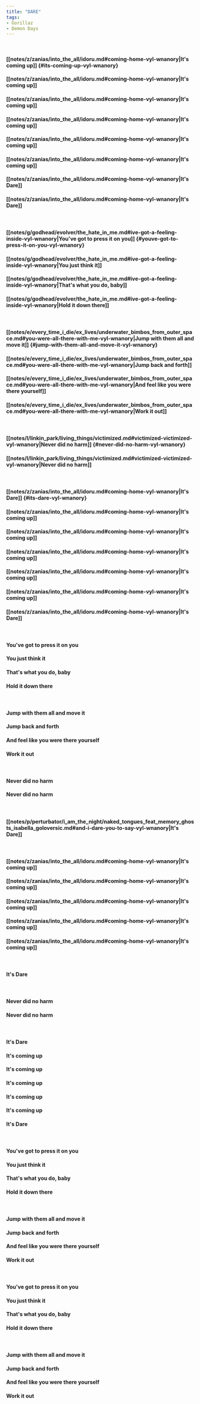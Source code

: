 ```yaml
---
title: "DARE"
tags:
- Gorillaz
- Demon Days
---
```

&nbsp;
#### [[notes/z/zanias/into_the_all/idoru.md#coming-home-vyl-wnanory|It's coming up]] {#its-coming-up-vyl-wnanory}
#### [[notes/z/zanias/into_the_all/idoru.md#coming-home-vyl-wnanory|It's coming up]]
#### [[notes/z/zanias/into_the_all/idoru.md#coming-home-vyl-wnanory|It's coming up]]
#### [[notes/z/zanias/into_the_all/idoru.md#coming-home-vyl-wnanory|It's coming up]]
#### [[notes/z/zanias/into_the_all/idoru.md#coming-home-vyl-wnanory|It's coming up]]
#### [[notes/z/zanias/into_the_all/idoru.md#coming-home-vyl-wnanory|It's coming up]]
#### [[notes/z/zanias/into_the_all/idoru.md#coming-home-vyl-wnanory|It's Dare]]
#### [[notes/z/zanias/into_the_all/idoru.md#coming-home-vyl-wnanory|It's Dare]]
&nbsp;
#### [[notes/g/godhead/evolver/the_hate_in_me.md#ive-got-a-feeling-inside-vyl-wnanory|You've got to press it on you]] {#youve-got-to-press-it-on-you-vyl-wnanory}
#### [[notes/g/godhead/evolver/the_hate_in_me.md#ive-got-a-feeling-inside-vyl-wnanory|You just think it]]
#### [[notes/g/godhead/evolver/the_hate_in_me.md#ive-got-a-feeling-inside-vyl-wnanory|That's what you do, baby]]
#### [[notes/g/godhead/evolver/the_hate_in_me.md#ive-got-a-feeling-inside-vyl-wnanory|Hold it down there]]
&nbsp;
#### [[notes/e/every_time_i_die/ex_lives/underwater_bimbos_from_outer_space.md#you-were-all-there-with-me-vyl-wnanory|Jump with them all and move it]] {#jump-with-them-all-and-move-it-vyl-wnanory}
#### [[notes/e/every_time_i_die/ex_lives/underwater_bimbos_from_outer_space.md#you-were-all-there-with-me-vyl-wnanory|Jump back and forth]]
#### [[notes/e/every_time_i_die/ex_lives/underwater_bimbos_from_outer_space.md#you-were-all-there-with-me-vyl-wnanory|And feel like you were there yourself]]
#### [[notes/e/every_time_i_die/ex_lives/underwater_bimbos_from_outer_space.md#you-were-all-there-with-me-vyl-wnanory|Work it out]]
&nbsp;
#### [[notes/l/linkin_park/living_things/victimized.md#victimized-victimized-vyl-wnanory|Never did no harm]] {#never-did-no-harm-vyl-wnanory}
#### [[notes/l/linkin_park/living_things/victimized.md#victimized-victimized-vyl-wnanory|Never did no harm]]
&nbsp;
#### [[notes/z/zanias/into_the_all/idoru.md#coming-home-vyl-wnanory|It's Dare]] {#its-dare-vyl-wnanory}
#### [[notes/z/zanias/into_the_all/idoru.md#coming-home-vyl-wnanory|It's coming up]]
#### [[notes/z/zanias/into_the_all/idoru.md#coming-home-vyl-wnanory|It's coming up]]
#### [[notes/z/zanias/into_the_all/idoru.md#coming-home-vyl-wnanory|It's coming up]]
#### [[notes/z/zanias/into_the_all/idoru.md#coming-home-vyl-wnanory|It's coming up]]
#### [[notes/z/zanias/into_the_all/idoru.md#coming-home-vyl-wnanory|It's coming up]]
#### [[notes/z/zanias/into_the_all/idoru.md#coming-home-vyl-wnanory|It's Dare]]
&nbsp;
#### You've got to press it on you
#### You just think it
#### That's what you do, baby
#### Hold it down there
&nbsp;
#### Jump with them all and move it
#### Jump back and forth
#### And feel like you were there yourself
#### Work it out
&nbsp;
#### Never did no harm
#### Never did no harm
&nbsp;
#### [[notes/p/perturbator/i_am_the_night/naked_tongues_feat_memory_ghosts_isabella_goloversic.md#and-i-dare-you-to-say-vyl-wnanory|It's Dare]]
&nbsp;
#### [[notes/z/zanias/into_the_all/idoru.md#coming-home-vyl-wnanory|It's coming up]]
#### [[notes/z/zanias/into_the_all/idoru.md#coming-home-vyl-wnanory|It's coming up]]
#### [[notes/z/zanias/into_the_all/idoru.md#coming-home-vyl-wnanory|It's coming up]]
#### [[notes/z/zanias/into_the_all/idoru.md#coming-home-vyl-wnanory|It's coming up]]
#### [[notes/z/zanias/into_the_all/idoru.md#coming-home-vyl-wnanory|It's coming up]]
&nbsp;
#### It's Dare
&nbsp;
#### Never did no harm
#### Never did no harm
&nbsp;
#### It's Dare
#### It's coming up
#### It's coming up
#### It's coming up
#### It's coming up
#### It's coming up
#### It's Dare
&nbsp;
#### You've got to press it on you
#### You just think it
#### That's what you do, baby
#### Hold it down there
&nbsp;
#### Jump with them all and move it
#### Jump back and forth
#### And feel like you were there yourself
#### Work it out
&nbsp;
#### You've got to press it on you
#### You just think it
#### That's what you do, baby
#### Hold it down there
&nbsp;
#### Jump with them all and move it
#### Jump back and forth
#### And feel like you were there yourself
#### Work it out
